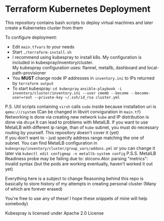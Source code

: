 # Terraform Kubernetes Deployment
This repository contains bash scripts to deploy virtual machines and later create a Kubernetes cluster from them

To configure deployment:
- Edit `main.tfvars` to your needs
- Start `./terraform-install.sh`
- I recommend using kubespray to install k8s. My configuration is included in kubespray/inventory/cluster.<br>My kubespray configuration uses: flannel, metallb, dashboard and local-path-provisioner
- You **MUST** change node IP addresses in `inventory.ini` to IPs returned by `terraform output`
- To start kubespray: `cd kubespray` `ansible-playbook -i inventory/cluster/inventory.ini --user cmemb --become --become-user=root --private-key ~/.ssh/id_rsa cluster.yml`

P.S. Util scripts containing `virsh` calls `sudo` inside because installation uri is `qemu:///system` (Can be changed in libvirt conviguration in `main.tf`)
Networking is done via creating new network `kube` and IP distribution is done via `dhcp4` It can lead to problems with MetalLB.
If you want to use MetalLB with different ip range, than of `kube` subnet, you must do necessary routing by yourself. This repository doesn't cover it (yet)<br>
If you don't want to - just specify address range matching the one of subnet. You can find MetalLB configuration in `kubespray/inventory/cluster/group_vars/addons.yml` or you can change it later via `kubectl edit configmap -n metallb-system config`
P.S.S. MetalLB Readiness probe may be failing due to: strconv.Atoi: parsing "metrics": invalid syntax (but the pods are working eventually, haven't worked it out yet)

Everything here is a subject to change
Reasoning behind this repo is basically to store history of my attempts in creating personal cluster
(Many of which are forever erased)

You're free to use any of these! I hope these snippets of mine will help somebody)

Kubespray is licensed under Apache 2.0 License
